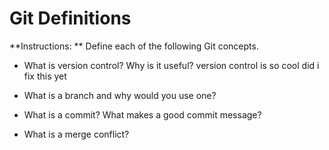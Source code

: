 # Git Definitions

**Instructions: ** Define each of the following Git concepts.

* What is version control?  Why is it useful?
version control is so cool   did i fix this yet

* What is a branch and why would you use one?
* What is a commit? What makes a good commit message?
* What is a merge conflict?